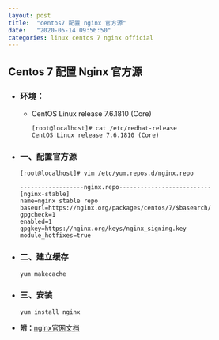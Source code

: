 ```yaml
---
layout: post
title:  "centos7 配置 nginx 官方源"
date:   "2020-05-14 09:56:50"
categories: linux centos 7 nginx official
---
```


## Centos 7 配置 Nginx 官方源

- ### 环境：
  - CentOS Linux release 7.6.1810 (Core)

    ```shell
	[root@localhost]# cat /etc/redhat-release
	CentOS Linux release 7.6.1810 (Core)
	```


- ### 一、配置官方源  

  ``` shell
  [root@localhost]# vim /etc/yum.repos.d/nginx.repo
  
  ------------------nginx.repo--------------------------  
  [nginx-stable]
  name=nginx stable repo
  baseurl=https://nginx.org/packages/centos/7/$basearch/
  gpgcheck=1
  enabled=1
  gpgkey=https://nginx.org/keys/nginx_signing.key
  module_hotfixes=true
  ```

- ### 二、建立缓存

  ``` shell
  yum makecache
  ```
   
- ### 三、安装

  ``` shell
  yum install nginx
  ```


- **附：**[nginx官网文档](https://nginx.org/en/linux_packages.html)
